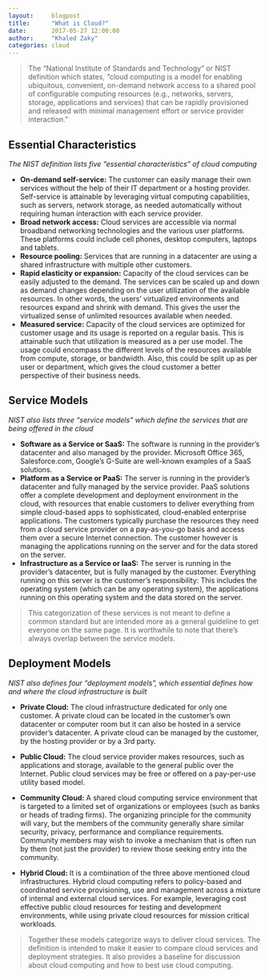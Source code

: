 ```yaml
---
layout:     blogpost
title:      "What is Cloud?"
date:       2017-05-27 12:00:00
author:     "Khaled Zaky"
categories: cloud
---
```


>The “National Institute of Standards and Technology” or NIST definition which states, “cloud computing is a model for enabling ubiquitous, convenient, on-demand network access to a shared pool of configurable computing resources (e.g., networks, servers, storage, applications and services) that can be rapidly provisioned and released with minimal management effort or service provider interaction.”

## Essential Characteristics
*The NIST definition lists five “essential characteristics” of cloud computing*
- **On-demand self-service:** The customer can easily manage their own services without the help of their IT department or a hosting provider. Self-service is attainable by leveraging virtual computing capabilities, such as servers, network storage, as needed automatically without requiring human interaction with each service provider.
- **Broad network access:** Cloud services are accessible via normal broadband networking technologies and the various user platforms. These platforms could include cell phones, desktop computers, laptops and tablets.
- **Resource pooling:** Services that are running in a datacenter are using a shared infrastructure with multiple other customers.
- **Rapid elasticity or expansion:** Capacity of the cloud services can be easily adjusted to the demand. The services can be scaled up and down as demand changes depending on the user utilization of the available resources. In other words, the users’ virtualized environments and resources expand and shrink with demand. This gives the user the virtualized sense of unlimited resources available when needed.
- **Measured service:** Capacity of the cloud services are optimized for customer usage and its usage is reported on a regular basis. This is attainable such that utilization is measured as a per use model. The usage could encompass the different levels of the resources available from compute, storage, or bandwidth. Also, this could be split up as per user or department, which gives the cloud customer a better perspective of their business needs.

## Service Models
*NIST also lists three “service models” which define the services that are being offered in the cloud*
- **Software as a Service or SaaS:** The software is running in the provider’s datacenter and also managed by the provider. Microsoft Office 365, Salesforce.com, Google’s G-Suite are well-known examples of a SaaS solutions.
- **Platform as a Service or PaaS:** The server is running in the provider’s datacenter and fully managed by the service provider. PaaS solutions offer a complete development and deployment environment in the cloud, with resources that enable customers to deliver everything from simple cloud-based apps to sophisticated, cloud-enabled enterprise applications. The customers typically purchase the resources they need from a cloud service provider on a pay-as-you-go basis and access them over a secure Internet connection. The customer however is managing the applications running on the server and for the data stored on the server.
- **Infrastructure as a Service or IaaS:** The server is running in the provider’s datacenter, but is fully managed by the customer. Everything running on this server is the customer’s responsibility: This includes the operating system (which can be any operating system), the applications running on this operating system and the data stored on the server.

>This categorization of these services is not meant to define a common standard but are intended more as a general guideline to get everyone on the same page. It is worthwhile to note that there’s always overlap between the service models.

## Deployment Models

*NIST also defines four “deployment models”, which essential defines how and where the cloud infrastructure is built*

- **Private Cloud:** The cloud infrastructure dedicated for only one customer. A private cloud can be located in the customer’s own datacenter or computer room but it can also be hosted in a service provider’s datacenter. A private cloud can be managed by the customer, by the hosting provider or by a 3rd party.

- **Public Cloud:** The cloud service provider makes resources, such as applications and storage, available to the general public over the Internet. Public cloud services may be free or offered on a pay-per-use utility based model.

- **Community Cloud:** A shared cloud computing service environment that is targeted to a limited set of organizations or employees (such as banks or heads of trading firms). The organizing principle for the community will vary, but the members of the community generally share similar security, privacy, performance and compliance requirements. Community members may wish to invoke a mechanism that is often run by them (not just the provider) to review those seeking entry into the community.

- **Hybrid Cloud:** It is a combination of the three above mentioned cloud infrastructures. Hybrid cloud computing refers to policy-based and coordinated service provisioning, use and management across a mixture of internal and external cloud services. For example, leveraging cost effective public cloud resources for testing and development environments, while using private cloud resources for mission critical workloads.



>Together these models categorize ways to deliver cloud services. The definition is intended to make it easier to compare cloud services and deployment strategies. It also provides a baseline for discussion about cloud computing and how to best use cloud computing.